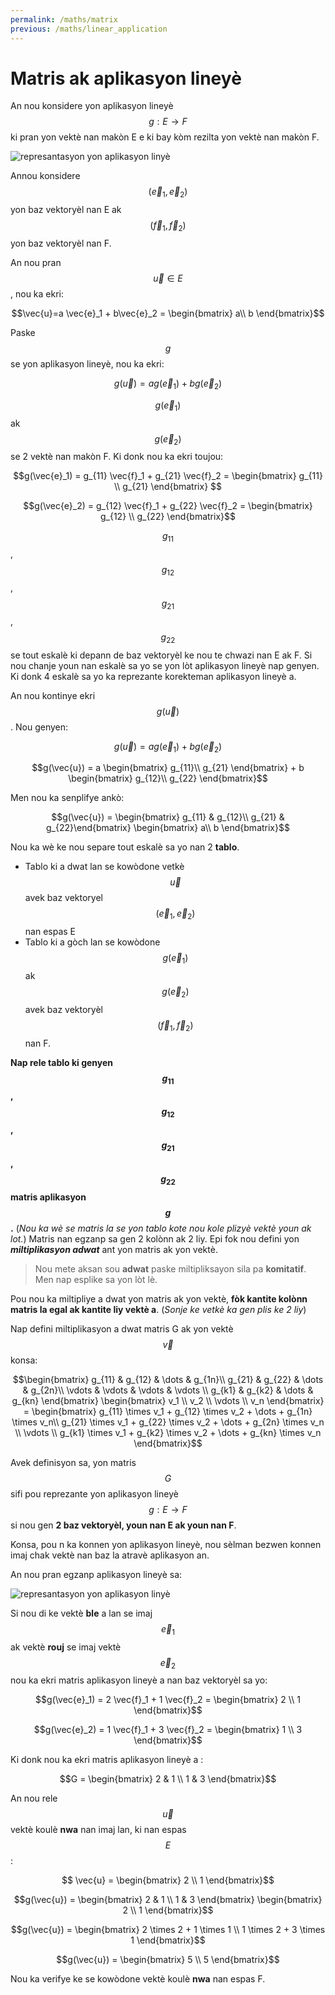 ```yaml
---
permalink: /maths/matrix
previous: /maths/linear_application
---
```


# Matris ak aplikasyon lineyè

An nou konsidere yon aplikasyon lineyè $$g: E \rightarrow F$$ ki pran yon vektè nan makòn E e ki bay kòm rezilta yon vektè nan makòn F.

![represantasyon yon aplikasyon linyè](/fizikkreyol/assets/linear_application/aplikasyon_lineyè.png)

Annou konsidere $$(\vec{e}_1, \vec{e}_2)$$ yon baz vektoryèl nan E ak $$(\vec{f}_1, \vec{f}_2)$$ yon baz vektoryèl nan F.

An nou pran $$\vec{u}\in E$$, nou ka ekri:

$$\vec{u}=a \vec{e}_1 +  b\vec{e}_2 = \begin{bmatrix} a\\ b \end{bmatrix}$$

Paske $$g$$ se yon aplikasyon lineyè, nou ka ekri:

$$g(\vec{u})  = a g(\vec{e}_1) + bg(\vec{e}_2) $$

$$g(\vec{e}_1)$$ ak $$g(\vec{e}_2)$$ se 2 vektè nan makòn F. Ki donk nou ka ekri toujou:

$$g(\vec{e}_1)  = g_{11} \vec{f}_1 + g_{21} \vec{f}_2 = \begin{bmatrix} g_{11} \\ g_{21} \end{bmatrix} $$

$$g(\vec{e}_2)  = g_{12} \vec{f}_1 + g_{22} \vec{f}_2  = \begin{bmatrix} g_{12} \\ g_{22} \end{bmatrix}$$

$$g_{11}$$, $$g_{12}$$, $$g_{21}$$, $$g_{22}$$ se tout eskalè ki depann de baz vektoryèl ke nou te chwazi nan E ak F. Si nou chanje youn nan eskalè sa yo se yon lòt aplikasyon lineyè nap genyen. Ki donk 4 eskalè sa yo ka reprezante korekteman aplikasyon lineyè a.

An nou kontinye ekri $$g(\vec{u})$$. Nou genyen:

$$g(\vec{u})  = a g(\vec{e}_1) + bg(\vec{e}_2)$$

$$g(\vec{u})  = a \begin{bmatrix} g_{11}\\ g_{21} \end{bmatrix}  + b \begin{bmatrix} g_{12}\\ g_{22} \end{bmatrix}$$

Men nou ka senplifye ankò:

$$g(\vec{u}) = \begin{bmatrix} g_{11} & g_{12}\\  g_{21} & g_{22}\end{bmatrix} \begin{bmatrix} a\\ b \end{bmatrix}$$

Nou ka wè ke nou separe tout eskalè sa yo nan 2 **tablo**.
-  Tablo ki a dwat lan se kowòdone vetkè $$\vec{u}$$  avek baz vektoryel $$(\vec{e}_1, \vec{e}_2)$$  nan espas E
- Tablo ki a gòch lan se kowòdone $$g(\vec{e}_1)$$ ak $$g(\vec{e}_2)$$  avek baz vektoryèl  $$(\vec{f}_1, \vec{f}_2)$$ nan F.

**Nap rele tablo ki genyen $$g_{11}$$, $$g_{12}$$, $$g_{21}$$, $$g_{22}$$ matris aplikasyon $$g$$.**
(*Nou ka wè se matris la se yon tablo kote nou kole plizyè vektè youn ak lot.*) Matris nan egzanp sa gen 2 kolònn ak 2 liy. Epi fok nou defini yon **_miltiplikasyon adwat_** ant yon matris ak yon vektè.

> Nou mete aksan sou **adwat** paske miltipliksayon sila pa **komitatif**. Men nap esplike sa yon lòt lè.

Pou nou ka miltipliye a dwat yon matris ak yon vektè, **fòk kantite kolònn matris la egal ak kantite liy vektè a**. (*Sonje ke vetkè ka gen plis ke 2 liy*)

Nap defini miltiplikasyon a dwat matris G ak yon vektè $$\vec{v}$$ konsa:

$$\begin{bmatrix}  g_{11} & g_{12} & \dots  & g_{1n}\\ g_{21} & g_{22} & \dots  & g_{2n}\\ \vdots & \vdots & \vdots & \vdots \\ g_{k1} & g_{k2} & \dots  & g_{kn}  \end{bmatrix} \begin{bmatrix} v_1 \\ v_2 \\ \vdots \\ v_n \end{bmatrix}  =   \begin{bmatrix}  g_{11} \times v_1 + g_{12} \times v_2 + \dots  + g_{1n} \times v_n\\ g_{21} \times v_1 + g_{22} \times v_2 + \dots  + g_{2n} \times v_n \\ \vdots \\ g_{k1} \times v_1 + g_{k2} \times v_2 + \dots  + g_{kn} \times v_n  \end{bmatrix}$$

Avek definisyon sa, yon matris $$G$$ sifi pou reprezante yon aplikasyon lineyè $$g: E \rightarrow F$$ si nou gen **2 baz vektoryèl, youn nan E ak youn nan F**.

Konsa, pou n ka konnen yon aplikasyon lineyè, nou sèlman bezwen konnen imaj chak vektè nan baz la atravè aplikasyon an.

An nou pran egzanp aplikasyon lineyè sa:

![represantasyon yon aplikasyon linyè](/fizikkreyol/assets/linear_application/aplikasyon_lineyè.png)

Si nou di ke vektè **ble** a lan se imaj $$\vec{e}_1$$ ak vektè **rouj** se imaj vektè $$\vec{e}_2$$ nou ka ekri matris aplikasyon lineyè a nan baz vektoryèl sa yo:

$$g(\vec{e}_1) = 2 \vec{f}_1 + 1 \vec{f}_2 = \begin{bmatrix} 2 \\ 1 \end{bmatrix}$$

$$g(\vec{e}_2) = 1 \vec{f}_1 + 3 \vec{f}_2 = \begin{bmatrix} 1 \\ 3 \end{bmatrix}$$

Ki donk nou ka ekri matris aplikasyon lineyè a :

$$G = \begin{bmatrix} 2  & 1 \\ 1 & 3 \end{bmatrix}$$

An nou rele $$\vec{u}$$ vektè koulè **nwa** nan imaj lan, ki nan espas $$E$$:

$$ \vec{u} = \begin{bmatrix} 2 \\ 1 \end{bmatrix}$$

$$g(\vec{u}) = \begin{bmatrix} 2  & 1 \\ 1 & 3 \end{bmatrix} \begin{bmatrix} 2 \\ 1 \end{bmatrix}$$

$$g(\vec{u}) = \begin{bmatrix} 2 \times 2  + 1 \times 1 \\ 1 \times 2 + 3 \times 1 \end{bmatrix}$$

$$g(\vec{u}) = \begin{bmatrix} 5 \\ 5 \end{bmatrix}$$

Nou ka verifye ke se kowòdone vektè koulè **nwa** nan espas F.